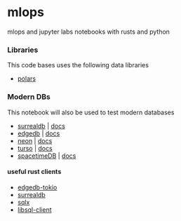 # mlops
mlops and jupyter labs notebooks with rusts and python

### Libraries
This code bases uses the following data libraries
- [polars](https://www.pola.rs)

### Modern DBs
This notebook will also be used to test modern databases

- [surrealdb](https://surrealdb.com) | [docs](https://surrealdb.com/docs/integration/sdks/rust)
- [edgedb](https://www.edgedb.com) | [docs](https://www.edgedb.com/docs/clients/rust/client)
- [neon](https://neon.tech) | [docs](https://neon.tech/docs/guides/rust#create-a-neon-project)
- [turso](https://turso.tech) | [docs](https://docs.turso.tech/libsql/client-access/rust-sdk)
- [spacetimeDB](https://spacetimedb.com) | [docs](https://spacetimedb.com/docs/client%20sdk%20languages/rust/sdk%20reference#install-the-sdk)

#### useful rust clients

- [edgedb-tokio](https://crates.io/crates/edgedb-tokio)
- [surrealdb](https://crates.io/crates/surrealdb)
- [sqlx](https://crates.io/crates/sqlx)
- [libsql-client](https://crates.io/crates/libsql-client)
